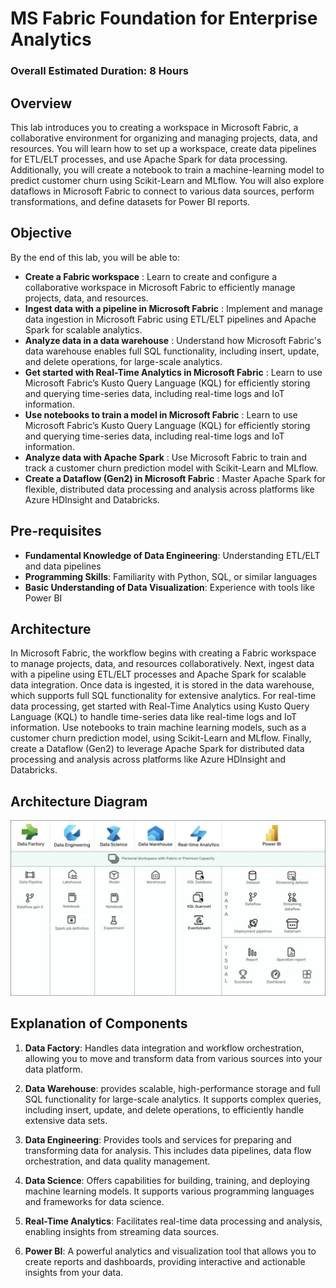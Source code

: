 # MS Fabric Foundation for Enterprise Analytics

### Overall Estimated Duration: 8 Hours

## Overview

This lab introduces you to creating a workspace in Microsoft Fabric, a collaborative environment for organizing and managing projects, data, and resources. You will learn how to set up a workspace, create data pipelines for ETL/ELT processes, and use Apache Spark for data processing. Additionally, you will create a notebook to train a machine-learning model to predict customer churn using Scikit-Learn and MLflow. You will also explore dataflows in Microsoft Fabric to connect to various data sources, perform transformations, and define datasets for Power BI reports.

## Objective

By the end of this lab, you will be able to:

- **Create a Fabric workspace** : Learn to create and configure a collaborative workspace in Microsoft Fabric to efficiently manage projects, data, and resources.
- **Ingest data with a pipeline in Microsoft Fabric** : Implement and manage data ingestion in Microsoft Fabric using ETL/ELT pipelines and Apache Spark for scalable analytics.
- **Analyze data in a data warehouse** : Understand how Microsoft Fabric's data warehouse enables full SQL functionality, including insert, update, and delete operations, for large-scale analytics.
- **Get started with Real-Time Analytics in Microsoft Fabric** : Learn to use Microsoft Fabric’s Kusto Query Language (KQL) for efficiently storing and querying time-series data, including real-time logs and IoT information.
- **Use notebooks to train a model in Microsoft Fabric** : Learn to use Microsoft Fabric’s Kusto Query Language (KQL) for efficiently storing and querying time-series data, including real-time logs and IoT information.
- **Analyze data with Apache Spark** : Use Microsoft Fabric to train and track a customer churn prediction model with Scikit-Learn and MLflow.
- **Create a Dataflow (Gen2) in Microsoft Fabric** : Master Apache Spark for flexible, distributed data processing and analysis across platforms like Azure HDInsight and Databricks.
  
## Pre-requisites

- **Fundamental Knowledge of Data Engineering**: Understanding ETL/ELT and data pipelines
- **Programming Skills**: Familiarity with Python, SQL, or similar languages
- **Basic Understanding of Data Visualization**: Experience with tools like Power BI

## Architecture

In Microsoft Fabric, the workflow begins with creating a Fabric workspace to manage projects, data, and resources collaboratively. Next, ingest data with a pipeline using ETL/ELT processes and Apache Spark for scalable data integration. Once data is ingested, it is stored in the data warehouse, which supports full SQL functionality for extensive analytics. For real-time data processing, get started with Real-Time Analytics using Kusto Query Language (KQL) to handle time-series data like real-time logs and IoT information. Use notebooks to train machine learning models, such as a customer churn prediction model, using Scikit-Learn and MLflow. Finally, create a Dataflow (Gen2) to leverage Apache Spark for distributed data processing and analysis across platforms like Azure HDInsight and Databricks.

## Architecture Diagram

  ![](./Images/arch10.jpg)

## Explanation of Components

1. **Data Factory**: Handles data integration and workflow orchestration, allowing you to move and transform data from various sources into your data platform.

1. **Data Warehouse**: provides scalable, high-performance storage and full SQL functionality for large-scale analytics. It supports complex queries, including insert, update, and delete operations, to efficiently handle extensive data sets.
   
1. **Data Engineering**: Provides tools and services for preparing and transforming data for analysis. This includes data pipelines, data flow orchestration, and data quality management.

1. **Data Science**: Offers capabilities for building, training, and deploying machine learning models. It supports various programming languages and frameworks for data science.

1. **Real-Time Analytics**: Facilitates real-time data processing and analysis, enabling insights from streaming data sources.
   
1. **Power BI**: A powerful analytics and visualization tool that allows you to create reports and dashboards, providing interactive and actionable insights from your data.
